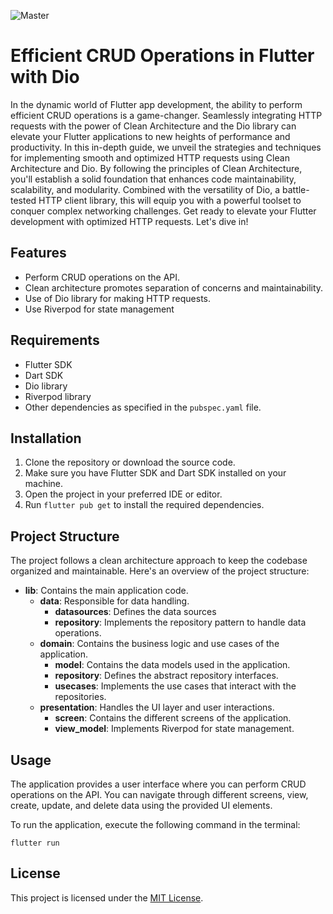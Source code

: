 ![Master](https://github.com/nikkieke/dioclient_tutorial/assets/95222620/0dc2d080-f334-4691-8c4e-1c16136eb34a)


# Efficient CRUD Operations in Flutter with Dio

In the dynamic world of Flutter app development, the ability to perform efficient CRUD operations is a game-changer. Seamlessly integrating HTTP requests with the power of Clean Architecture and the Dio library can elevate your Flutter applications to new heights of performance and productivity. In this in-depth guide, we unveil the strategies and techniques for implementing smooth and optimized HTTP requests using Clean Architecture and Dio. By following the principles of Clean Architecture, you'll establish a solid foundation that enhances code maintainability, scalability, and modularity. Combined with the versatility of Dio, a battle-tested HTTP client library, this will equip you with a powerful toolset to conquer complex networking challenges. Get ready to elevate your Flutter development with optimized HTTP requests. Let's dive in!

## Features

- Perform CRUD operations on the API.
- Clean architecture promotes separation of concerns and maintainability.
- Use of Dio library for making HTTP requests.
- Use Riverpod for state management

## Requirements

- Flutter SDK
- Dart SDK 
- Dio library 
- Riverpod library
- Other dependencies as specified in the `pubspec.yaml` file.

## Installation

1. Clone the repository or download the source code.
2. Make sure you have Flutter SDK and Dart SDK installed on your machine.
3. Open the project in your preferred IDE or editor.
4. Run `flutter pub get` to install the required dependencies.


## Project Structure

The project follows a clean architecture approach to keep the codebase organized and maintainable. Here's an overview of the project structure:

- **lib**: Contains the main application code.
  - **data**: Responsible for data handling.
    - **datasources**: Defines the data sources
    - **repository**: Implements the repository pattern to handle data operations.
  - **domain**: Contains the business logic and use cases of the application.
    - **model**: Contains the data models used in the application.
    - **repository**: Defines the abstract repository interfaces.
    - **usecases**: Implements the use cases that interact with the repositories.
  - **presentation**: Handles the UI layer and user interactions.
    - **screen**: Contains the different screens of the application.
    - **view_model**: Implements Riverpod for state management.

## Usage

The application provides a user interface where you can perform CRUD operations on the API. You can navigate through different screens, view, create, update, and delete data using the provided UI elements.

To run the application, execute the following command in the terminal:

```
flutter run
```

## License

This project is licensed under the [MIT License](LICENSE).
